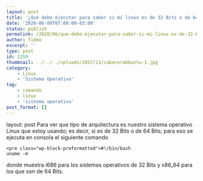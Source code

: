 ```yaml
---
layout: post
title: '¿Que debo ejecutar para saber si mi linux es de 32 Bits o de 64 Bits?'
date: '2020-06-09T07:00:00-03:00'
status: publish
permalink: /2020/06/que-debo-ejecutar-para-saber-si-mi-linux-es-de-32-bits-o-de-64-bits.html
author: fideo
excerpt: ''
type: post
id: 1359
thumbnail: ../../../uploads/2017/11/cabeceraUbuntu-1.jpg
category:
    - Linux
    - 'Sistema Operativo'
tag:
    - comando
    - linux
    - 'sistema operativo'
post_format: []
---
```

layout: post
Para ver que tipo de arquitectura es nuestro sistema operativo Linux que estoy usando; es decir, si es de 32 Bits o de 64 Bits; para eso se ejecuta en consola el siguiente comando

```
<pre class="wp-block-preformatted">#!/bin/bash
uname -m
```

donde muestra i686 para los sistemas operativos de 32 Bits y x86\_64 para los que son de 64 Bits.